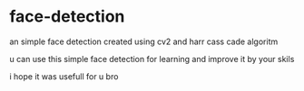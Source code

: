 # face-detection
an simple face detection created using cv2 and harr cass cade algoritm

u can use this simple face detection for learning and improve it by your skils

i hope it was usefull for u bro
